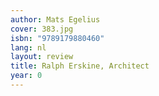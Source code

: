 ```yaml
---
author: Mats Egelius
cover: 383.jpg
isbn: "9789179880460"
lang: nl
layout: review
title: Ralph Erskine, Architect
year: 0
---
```

